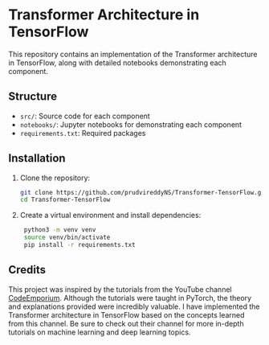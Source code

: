 # Transformer Architecture in TensorFlow

This repository contains an implementation of the Transformer architecture in TensorFlow, along with detailed notebooks demonstrating each component.

## Structure

- `src/`: Source code for each component
- `notebooks/`: Jupyter notebooks for demonstrating each component
- `requirements.txt`: Required packages

## Installation

1. Clone the repository:
   ```bash
   git clone https://github.com/prudvireddyNS/Transformer-TensorFlow.git
   cd Transformer-TensorFlow
   
2. Create a virtual environment and install dependencies:
   ```bash
    python3 -m venv venv
    source venv/bin/activate
    pip install -r requirements.txt
   
## Credits
This project was inspired by the tutorials from the YouTube channel [CodeEmporium](https://youtube.com/playlist?list=PLTl9hO2Oobd97qfWC40gOSU8C0iu0m2l4&si=qpevuXStP7JIBDx9). Although the tutorials were taught in PyTorch, the theory and explanations provided were incredibly valuable. I have implemented the Transformer architecture in TensorFlow based on the concepts learned from this channel. Be sure to check out their channel for more in-depth tutorials on machine learning and deep learning topics.
